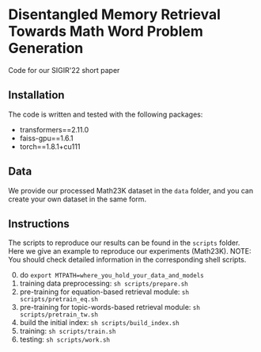 # Disentangled Memory Retrieval Towards Math Word Problem Generation

Code for our SIGIR'22 short paper

## Installation 

The code is written and tested with the following packages:

- transformers==2.11.0
- faiss-gpu==1.6.1
- torch==1.8.1+cu111

## Data

We provide our processed Math23K dataset in the `data` folder, and you can create your own dataset in the same form.

## Instructions

The scripts to reproduce our results can be found in the `scripts` folder. Here we give an example to reproduce our experiments (Math23K). NOTE: You should check detailed information in the corresponding shell scripts.

0. do `export MTPATH=where_you_hold_your_data_and_models`
1. training data preprocessing: `sh scripts/prepare.sh` 
2. pre-training for equation-based retrieval module: `sh scripts/pretrain_eq.sh`
3. pre-training for topic-words-based retrieval module: `sh scripts/pretrain_tw.sh`
4. build the initial index: `sh scripts/build_index.sh`
5. training: `sh scripts/train.sh`
6. testing:   `sh scripts/work.sh `



## 
